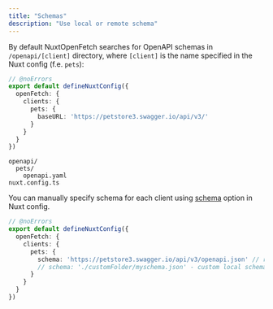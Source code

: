 ```yaml
---
title: "Schemas"
description: "Use local or remote schema"
---
```


By default NuxtOpenFetch searches for OpenAPI schemas in `/openapi/[client]` directory, where `[client]` is the name specified in the Nuxt config (f.e. `pets`):

```ts twoslash [nuxt.config.ts]
// @noErrors
export default defineNuxtConfig({
  openFetch: {
    clients: {
      pets: {
        baseURL: 'https://petstore3.swagger.io/api/v3/'
      }
    }
  }
})
```

```
openapi/
  pets/
    openapi.yaml
nuxt.config.ts
```

You can manually specify schema for each client using [schema](/setup/configuration) option in Nuxt config.

```ts twoslash [nuxt.config.ts]
// @noErrors
export default defineNuxtConfig({
  openFetch: {
    clients: {
      pets: {
        schema: 'https://petstore3.swagger.io/api/v3/openapi.json' // remote schema
        // schema: './customFolder/myschema.json' - custom local schema file
      }
    }
  }
})
```
